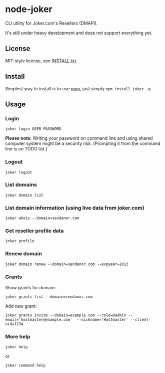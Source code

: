 
node-joker
==========

CLI utility for Joker.com's Resellers (DMAPI).

It's still under heavy development and does not support everything yet.

License
-------

MIT-style license, see [INSTALL.txt](http://github.com/jheusala/node-joker/blob/master/LICENSE.txt).

Install
-------

Simplest way to install is to use [npm](http://npmjs.org/), just simply `npm install joker -g`.

Usage
-----

### Login

`joker login USER PASSWORD`

**Please note:** Writing your password on command line and using shared computer system might be a security risk. [Prompting it from the command line is on TODO list.]

### Logout

`joker logout`

### List domains

`joker domain list`

### List domain information (using live data from joker.com)

`joker whois --domain=sendanor.com`

### Get reseller profile data

`joker profile`

### Renew domain

`joker domain renew --domain=sendanor.com --expyear=2013`

### Grants

Show grants for domain:

`joker grants list --domain=sendanor.com`

Add new grant:

`joker grants invite --domain=example.com --role=@admin --email='hostmaster@example.com' 
   --nickname='Hostmaster' --client-uid=1234`

### More help

`joker help`

or 

`joker command help`
